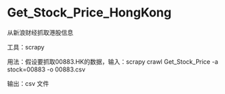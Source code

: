 # Get_Stock_Price_HongKong
从新浪财经抓取港股信息

工具：scrapy

用法：假设要抓取00883.HK的数据，输入：scrapy crawl Get_Stock_Price -a stock=00883 -o 00883.csv

输出：csv 文件
